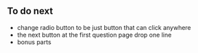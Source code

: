 ## To do next 
- change radio button to be just button that can click anywhere
- the next button at the first question page drop one line
- bonus parts
